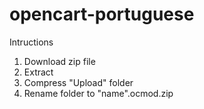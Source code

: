 # opencart-portuguese

Intructions

1) Download zip file
2) Extract
3) Compress "Upload" folder
4) Rename folder to "name".ocmod.zip
